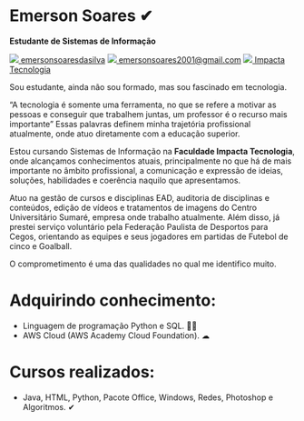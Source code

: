 # Emerson Soares ✔

<strong>Estudante de Sistemas de Informação</strong>

<p>
<a href="https://www.linkedin.com/in/emersonsoaresdasilva" rel="nofollow">
<img src="https://icons.iconarchive.com/icons/limav/flat-gradient-social/16/Linkedin-icon.png"> emersonsoaresdasilva</a>

<a href="mailto:emersonsoares2001@gmail.com" rel="nofollow">
<img src="https://icons.iconarchive.com/icons/dakirby309/simply-styled/16/Gmail-icon.png"> emersonsoares2001@gmail.com</a>

<a href="https://www.impacta.edu.br/graduacoes/sistemas-de-informacao" rel="nofollow">
<img src="https://i.imgur.com/6q6a7rZ.png"> Impacta Tecnologia</a>
</p>

Sou estudante, ainda não sou formado, mas sou fascinado em tecnologia.

“A tecnologia é somente uma ferramenta, no que se refere a motivar as pessoas e conseguir que trabalhem juntas, um professor é o recurso mais importante” Essas palavras definem minha trajetória profissional atualmente, onde atuo diretamente com a educação superior.

Estou cursando Sistemas de Informação na <strong>Faculdade Impacta Tecnologia</strong>, onde alcançamos conhecimentos atuais, principalmente no que há de mais importante no âmbito profissional, a comunicação e expressão de ideias, soluções, habilidades e coerência naquilo que apresentamos.

Atuo na gestão de cursos e disciplinas EAD, auditoria de disciplinas e conteúdos, edição de vídeos e tratamentos de imagens do Centro Universitário Sumaré, empresa onde trabalho atualmente.
Além disso, já prestei serviço voluntário pela Federação Paulista de Desportos para Cegos, orientando as equipes e seus jogadores em partidas de Futebol de cinco e Goalball.

O comprometimento é uma das qualidades no qual me identifico muito.

# Adquirindo conhecimento:
* Linguagem de programação Python e SQL. 👨‍💻
* AWS Cloud (AWS Academy Cloud Foundation). ☁

# Cursos realizados:
* Java, HTML, Python, Pacote Office, Windows, Redes, Photoshop e Algoritmos. ✔